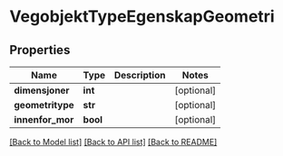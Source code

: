 # VegobjektTypeEgenskapGeometri

## Properties
Name | Type | Description | Notes
------------ | ------------- | ------------- | -------------
**dimensjoner** | **int** |  | [optional] 
**geometritype** | **str** |  | [optional] 
**innenfor_mor** | **bool** |  | [optional] 

[[Back to Model list]](../README.md#documentation-for-models) [[Back to API list]](../README.md#documentation-for-api-endpoints) [[Back to README]](../README.md)

